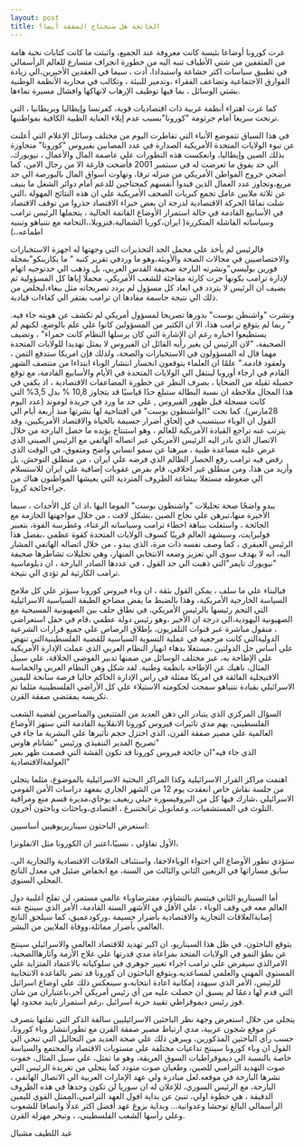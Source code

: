 ```yaml
---
layout: post
title: الجائحة هل ستجتاح الصفقة أيضا؟
---
```


عرت كورونا أوضاعا بئيسة كانت معروفة عند الجميع، واثبتت ما كانت كتابات نخبة هامة من المثقفين من شتي الأطياف تنبه اليه من خطورة انجراف متسارع للعالم الرأسمالي في تطبيق سياسات اكثر جشاعة واستبدادا، أدت ، سيما في العقدين الأخيرين،الي زيادة الفوارق الاجتماعية وتضاعف الفقراء ،وتدمير للبيئة ، وتكالب في محاربة الأنظمة الوطنية بشتي الوسائل ، بما فيها توظيف الإرهاب لانهاكها وافشال مسيرة نماءها.

كما عرت اهتراء أنظمة غربية ذات اقتصاديات قوية، كفرنسا وإيطاليا وبريطانيا ، التي ترنحت سريعا أمام جرثومة "كورونا"بسبب عدم إيلاء العناية الطبية الكافية بمواطنيها.

في هذا السياق تتموضع الأنباء التي تقاطرت اليوم من مختلف وسائل الإعلام التي أعلنت عن تبوء الولايات المتحدة الأمريكية الصدارة في عدد المصابين بفيروس "كورونا" متجاوزة بذلك الصين وإيطاليا، وانعكست هذه التطورات علي عاصمة المال والأعمال ، نيويورك، الي حد يفوق ما تعرضت له في سبتمبر 2001 فأضحت فارغة الا من رجال الامن، كما أضحي خروج المواطن الأمريكي من منزله ترفا، وتهاوت أسواق المال بالبورصة الي حد مريع،وتجاوز عدد العمال الذين قيدوا أنفسهم كمحتاجين للدعم أمام دوائر الشغل ما ينيف عن ثلاثة ملايين عامل
تجمع كبريات الصحف الأمريكية علي ان هذه النتائج المهولة ،التي شلت تمامًا الحركة الاقتصادية لدرجة ان بعض خبراء الاقتصاد حذروا من توقف الاقتصاد في الأسابيع القادمة في حالة استمرار الأوضاع القاتمة الحالية ، يتحملها الرئيس ترامب وسياساته الفاشلة المتكررة( ايران،كوريا الشمالية،فنزويلا،،التحامه مع نتنياهو وتبنيه اطماعه،،)

فالرئيس لم يأخذ علي محمل الجد التحذيرات التي وجهتها له اجهزة الاستخبارات والاختصاصيين في مجالات الصحة والأوبئة،وهو ما وردفي تقرير كتبه " ما يكازينكو"بمجلة فورين بوليسي"ونشرته البارحة صحيفة القدس العربي، بل وذهب الي حدتوجيه اتهام لإدارة ترامب بكونها جرت كارثة مفاجئة للشعب الأمريكي، محملًا إياها كل المسؤولية
ثم يضيف ان الرئيس لا يتردد في ابعاد كل مسؤول لم يردد تصريحاته مثل ببغاء،ليخلص من ذلك الي نتيجة حاسمة مفادها ان ترامب يفتقر الي كفاءات قيادية.

.ونشرت "واشنطن بوست" بدورها تصريحا لمسؤول أمريكي لم تكشف عن هويته جاء فيه " ربما لم يتوقع ترامب هذا، الا ان الكثير من المسؤولين كانوا علي علم بالوضع، لكنهم لم يستطيعوا اخباره رغم ان الإشارة التي كان يرسلها النظام كانت حمراء" ، وتضيف الصحيفة، "لان الرئيس لن يغير رأيه القائل ان الفيروس لا يمثل تهديدا للولايات المتحدة مهما قال له المسؤولون في الاستخبارات والصحة، ولذلك فإن امريكا ستدفع الثمن ، ولعقود قادمة."
علمًا ان العلماء يتوقعون انحسار انتشار الوباء ابتداءا من منتصف الشهر القادم في ارجاء أوروبا لينتقل الي الولايات المتحدة في الأيام والأسابيع القادمة، مع توقع حصيلة ثقيلة من الضحايا ، بصرف النظر عن خطورة المضاعفات الاقتصادية ، اذ يكفي في هذا المجال ملاحظة ان نسبة البطالة ستبلغ حدًا قياسيًا قد يتجاوز 10,8 % بدل 3,5% التي كانت مسجلة قبل ظهور الفيروس , علي حد ما ورد في جريدة لوموند (عدد اليوم 28مارس).
كما نحت "الواشنطون بوست" في افتتاحية لها نشرتها منذ أربعة أيام الي القول ان الوباء سيتسبب في إلحاق أضرار جسيمة بالحياة والاقتصاد الأمريكيين، وقد يترتب عنه تراجع القيادة الأمريكية للعالم ، وهو استنتاج يؤيده ما حصل البارحة من خلال الاتصال الذي بادر اليه الرئيس الأمريكي عبر اتصاله الهاتفي مع الرئيس الصيني الذي عرض عليه مساعدة طبية ، مبرهنا عن سمو انساني واضح ومتفوق، في الوقت الذي رفض فيه ترامب رفع الحصار الظالم الذي فرضه علي ايران ، من منطلق التوحش، بل وأزيد من هذا، ومن منطلق غير اخلاقي، قام بفرض عقوبات إضافية علي ايران للاستسلام الي ضغوطه مستغلا ببشاعة الظروف المتردية التي يعيشها المواطنون هناك من جراءجائحة كرونا.

يبدو واضحًا صحة تحليلات "واشنطون بوست" الموما اليها ،اذ ان كل الأحداث ، سيما الأخيرة منها،تبرهن علي نجاح الصين ،بشكل لافت ، من خلال مواجهتها الحازمة مع الجائحة ، واستغلت بنباهة اخطاء ترامب وسياساته الرعناء، وغطرسة القوة، بتعبير فولبرايت، وسيشهد العالم قريبًا كسوف الولايات المتحدة كقوة عظمي ،بفضل هذا الرئيس العبقري ، كما وصف نفسه ذات مرة، الذي يبدو ، من خلال اتصاله الهاتفي المشار اليه، انه لا يهدف سوي الي تعزيز وضعه الانتخابي المنهار، وهي تحليلات تشاطرها صحيفة "نيويورك تايمز"التي ذهبت الي حد القول ، في عددها الصادر البارحة ، ان دبلوماسية ترامب الكارثية لم تؤدي الي نتيجة.

فبالبناء علي ما سلف ، يمكن القول بثقة ، ان وباء فيروس كورونا سيؤثر علي كل ملامح السياسة الخارجية الأمريكية، وهذا بالضبط ما يقض مضاجع الطبقة السياسية الاسرائيلية التي التحم رئيسها بالرئيس الأمريكي، في نطاق حلف بين الصهيونية المسيحية مع الصهيونية اليهودية،الي درجة ان الأخير ،وهو رئيس دولة عظمي ،قام في حفل استعراضي ، منقول مباشرة عبر قنوات التلفزيون، بإطلاق الرصاص علي جميع قرارات الشرعية الدوليةالتي كانت مرجعية في عملية التسوية السياسية للقضية الفلسطينيةالتي تنهض علي أساس حل الدولتين ،مستغلا بدهاء انهيار النظام العربي الذي عملت الإدارة الأمريكية علي الإطاحة به، عبر مختلف الوسائل من ضمنها تدبير الفوضى الخلاقة، علي سبيل المثال، ناهيك عن الإطاحة بانظمة وطنية.
لقد شكل وهن النظام العربي والحماسة الافنيجلية الفائقة في امريكا ممثلة في راس الإدارة الحاكم حاليا فرصة سانحة لليمين الاسرائيلي بقيادة نتنياهو سمحت لحكومته الاستيلاء علي كل الأراضي الفلسطينية مثلما تم تكريسه بمقتضي صفقة القرن.

السؤال المركزي الذي يتبادر الي ذهن العديد من المتتبعين والمناصرين لقضية الشعب الفلسطيني، يهم مدي تاثيرات فيروس كورونا الانقلابية القادمة التي ستهز الأوضاع العالمية علي مصير صفقة القرن، الذي اختزل حجم تأثيرها علي البشرية ما جاء في تصريح المدير التنفيذي ورئيس "تشانام هاوس"  
الذي جاء فيه"ان جائحة فيروس كورونا قد تكون القشة التي قصمت ظهر بعير العولمةالاقتصادية"

اهتمت مراكز القرار الاسرائيلية وكذا المراكز البحثية الاسرائيلية بالموضوع، مثلما يتجلي من جلسة نقاش خاص انعقدت يوم 12 من الشهر الجاري بمعهد دراسات الأمن القومي الاسرائيلي ،شارك فيها كل من البروفيسورة جيلي ريغيف يوحاي،مديرة قسم منع ومراقبة التلوث في المستشفيات، وعمانويل تراتختنبرغ ، اقتصادي،وباحثات وباحثون آخرون.

استعرض الباحثون سيناريريوهيين أساسيين:

الأول تفاؤلي ، نسبيًا،اعتبر ان الكورونا مثل الانفلونزا،

،ستؤدي تطور الأوضاع الي احتواء الوباءلاحقا، واستئناف العلاقات الاقتصادية والتجارية الي سابق مساراتها في الربعين الثاني والثالث من السنة،
مع انخفاض ضئيل في معدل الناتج المحلي السنوي.

أما السيناريو الثاني فيتسم بالتشاؤم، مفترضاوباء عالمي مستمر، لن تفلح أغلبية دول العالم معه في وقف الوباء ، علي الأقل في الأشهر الستة القادمة، الأمر الذي سينتج عنه إصابةالعلاقات التجارية والاقتصادية بأضرار جسيمة ،وركودعميق، كما سيلحق الناتج العالمي بأضرار مماثلة،ووفاة الملايين من البشر.

يتوقع الباحثون، في ظل هذا السيناريو، ان اكبر تهديد للاقتصاد العالمي والاسرائيلي سينتج عن بطؤ النمو في الولايات المتحد بمراعاة مدي قدرتها علي علاج الأزمة وآثارهاالصحية، الامرالذي سيفرض علي ترامب اجراء تغيير جوهري في سلوكياته بالاعتماد المتزايد علي المستوي المهني والعلمي لمساعديه.ويتوقع الباحثون ان كورونا قد تضر بالقاعدة الانتخابية للرئيس، الأمر الذي سيهدد إمكانية اعادة انتخابه،و سينعكس ذلك علي اوضاع اسرائيل التي قدم لها دعمًا لم يسبق ان حصلت عليه من أي رئيس أمريكي آخر،باعتباران من شان فوز رئيس ديموقراطي تقييد حرية اسرائيل ،رغم استمرار تاييد محدود لها.

يتجلي من خلال استعرض وجهة نظر الباحثين الاسرائيليين سالفة الذكر التي نقلتها بتصرف عن موقع شجون عربية، مدي ارتباط مصير صفقة القرن مع تطورانتشار وباء كورونا، حسب رأي الباحثين المذكورين، ويبرهن ذلك علي صحة العديد من التحاليل التي تنحي الي القول ان وباء كورونا سينتج تداعيات مختلفة علي مستويات الاقتصاد والمجتمع والسياسة خاصة بالنسبة الي ديموقراطيات السوق العريقة، وهو ما تمثل، علي سبيل المثال، خفوت صوت التهديد الترامبي للصين، وطغيان صوت متودد كما يتجلي من تغريدة الرئيس التي نشرها البارحة في موقعه.لعل مبادرة ولي عهد الإمارات العربية الي الاتصال الهاتفي ، البارحة، مع الرئيس السوري، للإعلان له ان سوريا لن تكون وحدها في هذه الظروف الدقيقة ، هي خطوة اولي، تنبئ عن بداية افول العهد الترامبي،الممثل القوي لليمين الرأسمالي البالغ توحشا وعدوانية... وبداية بزوغ عهد أفضل اكثر عدلًا وانصافا للشعوب وعلي رأسها الشعب الفلسطيني، ، وتبخر مهزلة القرن.

عبد اللطيف مشبال
